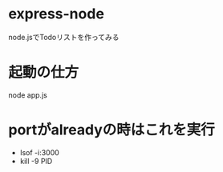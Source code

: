 # express-node
node.jsでTodoリストを作ってみる

# 起動の仕方
node app.js

# portがalreadyの時はこれを実行
* lsof -i:3000
* kill -9 PID 
